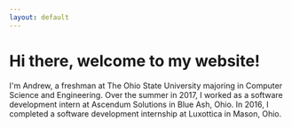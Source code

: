 ```yaml
---
layout: default
--- 
```

# Hi there, welcome to my website!  
I'm Andrew, a freshman at The Ohio State University majoring in Computer Science and Engineering. Over the summer in 2017, I worked as a software development intern at Ascendum Solutions in Blue Ash, Ohio. In 2016, I completed a software development internship at Luxottica in Mason, Ohio.